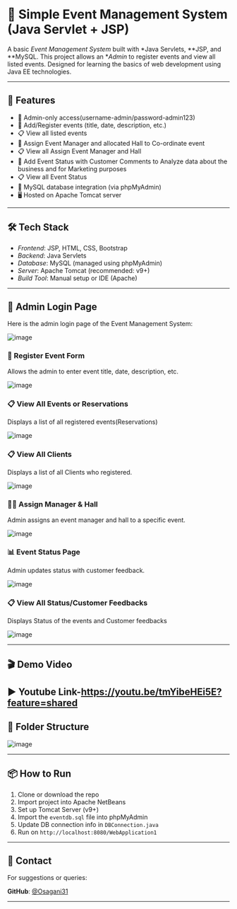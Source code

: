 # 🎉 Simple Event Management System (Java Servlet + JSP)

A basic *Event Management System* built with *Java Servlets, **JSP, and **MySQL. This project allows an **Admin* to register events and view all listed events. Designed for learning the basics of web development using Java EE technologies.



---

## 🚀 Features

- 🔐 Admin-only access(username-admin/password-admin123)
- 📝 Add/Register events (title, date, description, etc.)
- 📋 View all listed events
- 📝 Assign Event Manager and allocated Hall to Co-ordinate event
- 📋 View all Assign Event Manager and Hall 
- 📝 Add Event Status with Customer Comments to Analyze data about the business and for Marketing purposes
- 📋 View all Event Status
- 💾 MySQL database integration (via phpMyAdmin)
- 🖥 Hosted on Apache Tomcat server

---

## 🛠 Tech Stack

- *Frontend*: JSP, HTML, CSS, Bootstrap 
- *Backend*: Java Servlets
- *Database*: MySQL (managed using phpMyAdmin)
- *Server*: Apache Tomcat (recommended: v9+)
- *Build Tool*: Manual setup or IDE (Apache)

---
## 🔐 Admin Login Page

Here is the admin login page of the Event Management System:

![image](https://github.com/user-attachments/assets/345c6eea-de86-4f0c-8712-7f48c26a7c47)

### 📝 Register Event Form
Allows the admin to enter event title, date, description, etc.

![image](https://github.com/user-attachments/assets/8bdf3be4-4998-4812-9808-a6cf193ab296)


### 📋 View All Events or Reservations
Displays a list of all registered events(Reservations)

![image](https://github.com/user-attachments/assets/fbfb56a6-a383-4eaa-9c3a-21a766c267d8)


### 📋 View All Clients
Displays a list of all Clients who registered.

![image](https://github.com/user-attachments/assets/b80cf04e-3027-48b3-8e8f-8ca86716cf07)

### 🧑‍💼 Assign Manager & Hall
Admin assigns an event manager and hall to a specific event.

![image](https://github.com/user-attachments/assets/a779a78a-a020-4bb3-9b54-e9163eaff921)


### 📊 Event Status Page
Admin updates status with customer feedback.

![image](https://github.com/user-attachments/assets/44ddd48d-717f-47c2-ad16-84aefc86522b)

### 📋 View All Status/Customer Feedbacks
Displays Status of the events and Customer feedbacks

![image](https://github.com/user-attachments/assets/64bca1b7-b738-4829-9f05-2669d488826a)


---

## 🎬 Demo Video

▶️ Youtube Link-https://youtu.be/tmYibeHEi5E?feature=shared
---

## 📁 Folder Structure

![image](https://github.com/user-attachments/assets/653d5d7e-86ee-4e1e-b636-ce37d0fef5c5)


---

## 📦 How to Run

1. Clone or download the repo
2. Import project into Apache NetBeans
3. Set up Tomcat Server (v9+)
4. Import the `eventdb.sql` file into phpMyAdmin
5. Update DB connection info in `DBConnection.java`
6. Run on `http://localhost:8080/WebApplication1`

---

## 📧 Contact

For suggestions or queries:

**GitHub**: [@Osagani31](https://github.com/Osagani31)

---


